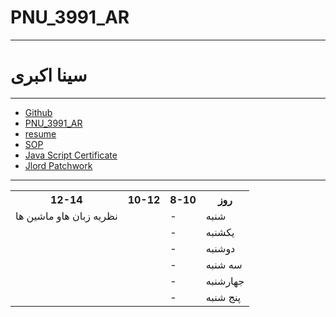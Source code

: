 # PNU_3991_AR
--------------
# سینا اکبری
-------------
- [Github](https://github.com/sinaa-akbari)
- [PNU_3991_AR](https://github.com/sinaa-akbari/PNU_3991_AR)
- [resume](https://sinaa-akbari.github.io/)
- [SOP](https://sinaa-akbari.github.io/sinaa-akbari-sop.github.io/)
- [Java Script Certificate](https://github.com/sinaa-akbari/PNU_3991_AR/blob/PNU_3991_AR/js.pdf)
- [Jlord Patchwork](https://github.com/sinaa-akbari/PNU_3991_AR/blob/PNU_3991_AR/jlord.PNG)


--------------------



<body>
	
	
<table>
  <tr>
    <th>12-14</th>
    <th>10-12</th>
	<th>8-10</th>
    <th>روز</th>
  </tr>
  <tr>
    <td>نظریه زبان هاو ماشین ها</td>
    <td></td>
    <td>-</td>
    <td>شنبه</td>
  </tr>
	
  <tr>
    <td></td>
    <td></td>
	   <td>-</td>
    <td>یکشنبه</td>
	 
  </tr>
	
  <tr>
    <td></td>
    <td></td>
	   <td>-</td>
    <td>دوشنبه</td>
	 
  </tr>
  <tr>
    <td></td>
    <td></td>
	   <td>-</td>
    <td>سه شنبه</td>
	 
  </tr>
  <tr>
    <td></td>
    <td></td>
	  <td>-</td>
    <td>جهارشنبه</td>
	  
  </tr>
  <tr>
    <td></td>
    <td></td>
	  <td>-</td>
    <td>پنج شنبه</td>
  </tr>
</table>
	
</body>

